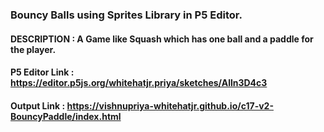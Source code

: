 ### Bouncy Balls using Sprites Library in P5 Editor.

#### DESCRIPTION : A Game like Squash which has one ball and a paddle for the player.

#### P5 Editor Link : https://editor.p5js.org/whitehatjr.priya/sketches/Alln3D4c3
#### Output Link : https://vishnupriya-whitehatjr.github.io/c17-v2-BouncyPaddle/index.html
